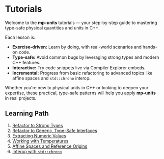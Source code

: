 # Tutorials

Welcome to the **mp-units** tutorials — your step-by-step guide to mastering type-safe
physical quantities and units in C++.

Each lesson is:

- **Exercise-driven:** Learn by doing, with real-world scenarios and hands-on code.
- **Type-safe:** Avoid common bugs by leveraging strong types and modern C++ features.
- **Interactive:** Try code snippets live via Compiler Explorer embeds.
- **Incremental:** Progress from basic refactoring to advanced topics like affine spaces
  and `std::chrono` interop.

Whether you're new to physical units in C++ or looking to deepen your expertise, these
practical, type-safe patterns will help you apply **mp-units** in real projects.

## Learning Path

1. [Refactor to Strong Types](tutorial_1.md)
2. [Refactor to Generic, Type-Safe Interfaces](tutorial_2.md)
3. [Extracting Numeric Values](tutorial_3.md)
4. [Working with Temperatures](tutorial_4.md)
5. [Affine Spaces and Reference Origins](tutorial_5.md)
6. [Interop with `std::chrono`](tutorial_6.md)
